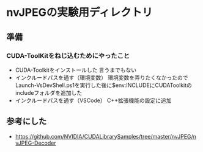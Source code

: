 # nvJPEGの実験用ディレクトリ

## 準備

### CUDA-ToolKitをねじ込むためにやったこと

+ CUDA-Toolkitをインストールした
    言うまでもない
+ インクルードパスを通す（環境変数）
    環境変数を弄りたくなかったのでLaunch-VsDevShell.ps1を実行した後に$env:INCLUDEにCUDAToolkitのincludeフォルダを追加した
+ インクルードパスを通す（VSCode）
    C++拡張機能の設定に追加

## 参考にした

+ <https://github.com/NVIDIA/CUDALibrarySamples/tree/master/nvJPEG/nvJPEG-Decoder>
